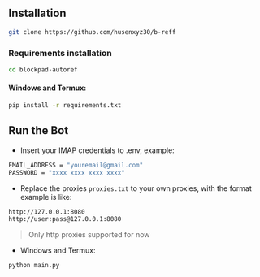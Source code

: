 ## Installation
```bash
git clone https://github.com/husenxyz30/b-reff
```
### Requirements installation
```bash
cd blockpad-autoref
```
#### Windows and Termux:
```bash
pip install -r requirements.txt
```
## Run the Bot
- Insert your IMAP credentials to .env, example:
```bash
EMAIL_ADDRESS = "youremail@gmail.com"
PASSWORD = "xxxx xxxx xxxx xxxx"
```
- Replace the proxies ```proxies.txt``` to your own proxies, with the format example is like:
```bash
http://127.0.0.1:8080
http://user:pass@127.0.0.1:8080
```
>Only http proxies supported for now
- Windows and Termux:
```bash
python main.py
```


